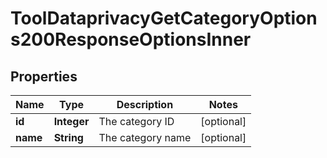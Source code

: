 

# ToolDataprivacyGetCategoryOptions200ResponseOptionsInner


## Properties

| Name | Type | Description | Notes |
|------------ | ------------- | ------------- | -------------|
|**id** | **Integer** | The category ID |  [optional] |
|**name** | **String** | The category name |  [optional] |



